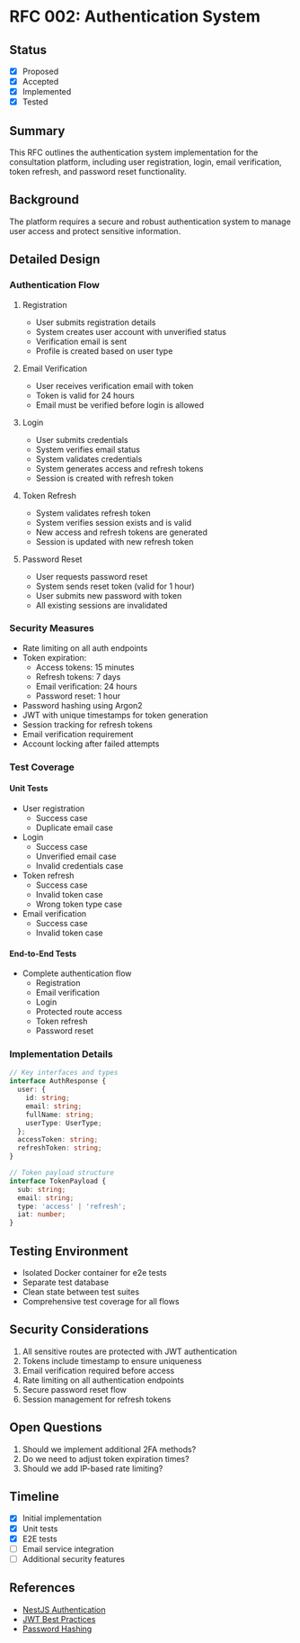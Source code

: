 # RFC 002: Authentication System

## Status
- [x] Proposed
- [x] Accepted
- [x] Implemented
- [x] Tested

## Summary
This RFC outlines the authentication system implementation for the consultation platform, including user registration, login, email verification, token refresh, and password reset functionality.

## Background
The platform requires a secure and robust authentication system to manage user access and protect sensitive information.

## Detailed Design

### Authentication Flow
1. Registration
   - User submits registration details
   - System creates user account with unverified status
   - Verification email is sent
   - Profile is created based on user type

2. Email Verification
   - User receives verification email with token
   - Token is valid for 24 hours
   - Email must be verified before login is allowed

3. Login
   - User submits credentials
   - System verifies email status
   - System validates credentials
   - System generates access and refresh tokens
   - Session is created with refresh token

4. Token Refresh
   - System validates refresh token
   - System verifies session exists and is valid
   - New access and refresh tokens are generated
   - Session is updated with new refresh token

5. Password Reset
   - User requests password reset
   - System sends reset token (valid for 1 hour)
   - User submits new password with token
   - All existing sessions are invalidated

### Security Measures
- Rate limiting on all auth endpoints
- Token expiration:
  - Access tokens: 15 minutes
  - Refresh tokens: 7 days
  - Email verification: 24 hours
  - Password reset: 1 hour
- Password hashing using Argon2
- JWT with unique timestamps for token generation
- Session tracking for refresh tokens
- Email verification requirement
- Account locking after failed attempts

### Test Coverage
#### Unit Tests
- User registration
  - Success case
  - Duplicate email case
- Login
  - Success case
  - Unverified email case
  - Invalid credentials case
- Token refresh
  - Success case
  - Invalid token case
  - Wrong token type case
- Email verification
  - Success case
  - Invalid token case

#### End-to-End Tests
- Complete authentication flow
  - Registration
  - Email verification
  - Login
  - Protected route access
  - Token refresh
  - Password reset

### Implementation Details
```typescript
// Key interfaces and types
interface AuthResponse {
  user: {
    id: string;
    email: string;
    fullName: string;
    userType: UserType;
  };
  accessToken: string;
  refreshToken: string;
}

// Token payload structure
interface TokenPayload {
  sub: string;
  email: string;
  type: 'access' | 'refresh';
  iat: number;
}
```

## Testing Environment
- Isolated Docker container for e2e tests
- Separate test database
- Clean state between test suites
- Comprehensive test coverage for all flows

## Security Considerations
1. All sensitive routes are protected with JWT authentication
2. Tokens include timestamp to ensure uniqueness
3. Email verification required before access
4. Rate limiting on all authentication endpoints
5. Secure password reset flow
6. Session management for refresh tokens

## Open Questions
1. Should we implement additional 2FA methods?
2. Do we need to adjust token expiration times?
3. Should we add IP-based rate limiting?

## Timeline
- [x] Initial implementation
- [x] Unit tests
- [x] E2E tests
- [ ] Email service integration
- [ ] Additional security features

## References
- [NestJS Authentication](https://docs.nestjs.com/security/authentication)
- [JWT Best Practices](https://auth0.com/blog/jwt-authentication-best-practices/)
- [Password Hashing](https://cheatsheetseries.owasp.org/cheatsheets/Password_Storage_Cheat_Sheet.html) 